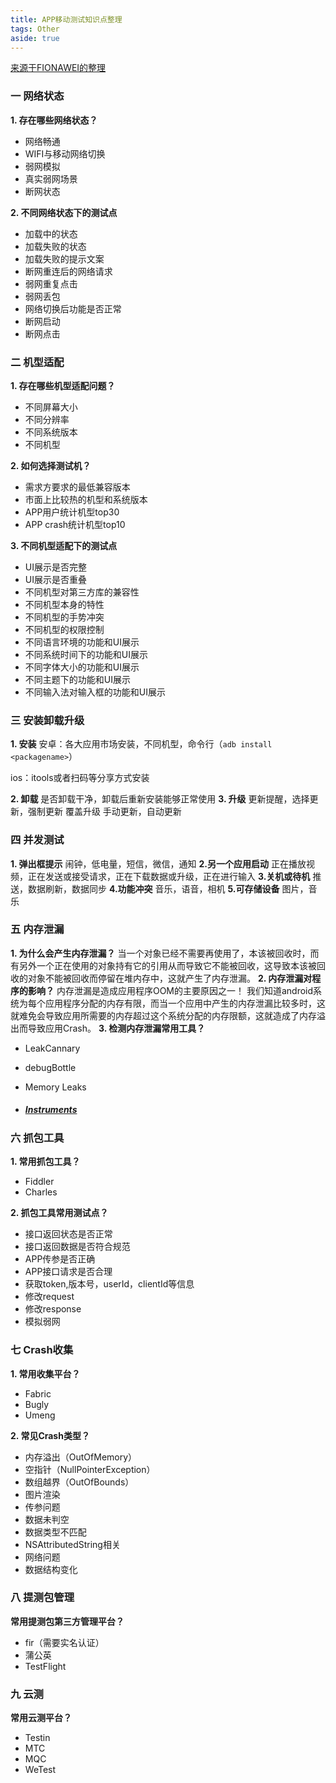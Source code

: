 ```yaml
---
title: APP移动测试知识点整理
tags: Other
aside: true
---
```


[来源于FIONAWEI的整理](https://testerhome.com/topics/9682)

### 一 网络状态

**1. 存在哪些网络状态？**

- 网络畅通 
- WIFI与移动网络切换
- 弱网模拟
- 真实弱网场景
- 断网状态

**2. 不同网络状态下的测试点**

- 加载中的状态
- 加载失败的状态
- 加载失败的提示文案
- 断网重连后的网络请求
- 弱网重复点击
- 弱网丢包
- 网络切换后功能是否正常
- 断网启动
- 断网点击

### 二 机型适配

**1. 存在哪些机型适配问题？**

- 不同屏幕大小
- 不同分辨率
-  不同系统版本
- 不同机型

**2. 如何选择测试机？**

- 需求方要求的最低兼容版本
- 市面上比较热的机型和系统版本
- APP用户统计机型top30
- APP crash统计机型top10

**3. 不同机型适配下的测试点**

- UI展示是否完整
- UI展示是否重叠
- 不同机型对第三方库的兼容性
- 不同机型本身的特性
- 不同机型的手势冲突
- 不同机型的权限控制
- 不同语言环境的功能和UI展示
- 不同系统时间下的功能和UI展示
- 不同字体大小的功能和UI展示
- 不同主题下的功能和UI展示
- 不同输入法对输入框的功能和UI展示

### 三 安装卸载升级

**1. 安装**
安卓：各大应用市场安装，不同机型，命令行（`adb install <packagename>`）

ios：itools或者扫码等分享方式安装

**2. 卸载**
是否卸载干净，卸载后重新安装能够正常使用
**3. 升级**
更新提醒，选择更新，强制更新
覆盖升级
手动更新，自动更新

### 四 并发测试

**1. 弹出框提示**
闹钟，低电量，短信，微信，通知
**2.另一个应用启动**
正在播放视频，正在发送或接受请求，正在下载数据或升级，正在进行输入
**3.关机或待机**
推送，数据刷新，数据同步
**4.功能冲突**
音乐，语音，相机
**5.可存储设备**
图片，音乐

### 五 内存泄漏

**1. 为什么会产生内存泄漏？**
当一个对象已经不需要再使用了，本该被回收时，而有另外一个正在使用的对象持有它的引用从而导致它不能被回收，这导致本该被回收的对象不能被回收而停留在堆内存中，这就产生了内存泄漏。
**2. 内存泄漏对程序的影响？**
内存泄漏是造成应用程序OOM的主要原因之一！
我们知道android系统为每个应用程序分配的内存有限，而当一个应用中产生的内存泄漏比较多时，这就难免会导致应用所需要的内存超过这个系统分配的内存限额，这就造成了内存溢出而导致应用Crash。
**3. 检测内存泄漏常用工具？**

- LeakCannary

- debugBottle

- Memory Leaks

- ##### [Instruments](http://www.baidu.com/link?url=Djy-bCTrn7vfFcTOd-7_n7imRnIMbNtODuquUj9rpttu10lHM42AluL4i2HEgIjy)

### 六 抓包工具

**1. 常用抓包工具？**

- Fiddler
- Charles

**2. 抓包工具常用测试点？**

- 接口返回状态是否正常
- 接口返回数据是否符合规范
- APP传参是否正确
- APP接口请求是否合理
- 获取token,版本号，userId，clientId等信息
- 修改request
- 修改response
- 模拟弱网

### 七 Crash收集

**1. 常用收集平台？**

- Fabric
- Bugly
- Umeng

**2. 常见Crash类型？**

- 内存溢出（OutOfMemory）
- 空指针（NullPointerException）
- 数组越界（OutOfBounds）
- 图片渲染
- 传参问题
- 数据未判空
- 数据类型不匹配
- NSAttributedString相关
- 网络问题
- 数据结构变化

### 八 提测包管理

**常用提测包第三方管理平台？**

- fir（需要实名认证）
- 蒲公英
- TestFlight

### 九 云测

**常用云测平台？**

- Testin
- MTC
- MQC 
- WeTest